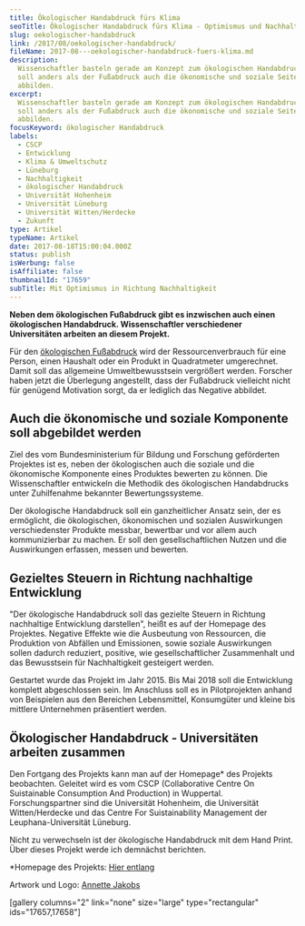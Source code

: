 ```yaml
---
title: Ökologischer Handabdruck fürs Klima
seoTitle: Ökologischer Handabdruck fürs Klima - Optimismus und Nachhaltigkeit
slug: oekologischer-handabdruck
link: /2017/08/oekologischer-handabdruck/
fileName: 2017-08---oekologischer-handabdruck-fuers-klima.md
description:
  Wissenschaftler basteln gerade am Konzept zum ökologischen Handabdruck. Er
  soll anders als der Fußabdruck auch die ökonomische und soziale Seite
  abbilden.
excerpt:
  Wissenschaftler basteln gerade am Konzept zum ökologischen Handabdruck. Er
  soll anders als der Fußabdruck auch die ökonomische und soziale Seite
  abbilden.
focusKeyword: ökologischer Handabdruck
labels:
  - CSCP
  - Entwicklung
  - Klima & Umweltschutz
  - Lüneburg
  - Nachhaltigkeit
  - ökologischer Handabdruck
  - Universität Hohenheim
  - Universität Lüneburg
  - Universität Witten/Herdecke
  - Zukunft
type: Artikel
typeName: Artikel
date: 2017-08-18T15:00:04.000Z
status: publish
isWerbung: false
isAffiliate: false
thumbnailId: "17659"
subTitle: Mit Optimismus in Richtung Nachhaltigkeit
---
```


<strong>Neben dem ökologischen Fußabdruck gibt es inzwischen auch einen
ökologischen Handabdruck. Wissenschaftler verschiedener Universitäten arbeiten
an diesem Projekt.</strong>

Für den [ökologischen Fußabdruck](/2017/02/klimaschutz-und-vegane-ernaehrung/)
wird der Ressourcenverbrauch für eine Person, einen Haushalt oder ein Produkt in
Quadratmeter umgerechnet. Damit soll das allgemeine Umweltbewusstsein vergrößert
werden. Forscher haben jetzt die Überlegung angestellt, dass der Fußabdruck
vielleicht nicht für genügend Motivation sorgt, da er lediglich das Negative
abbildet.

## Auch die ökonomische und soziale Komponente soll abgebildet werden

Ziel des vom Bundesministerium für Bildung und Forschung geförderten Projektes
ist es, neben der ökologischen auch die soziale und die ökonomische Komponente
eines Produktes bewerten zu können. Die Wissenschaftler entwickeln die Methodik
des ökologischen Handabdrucks unter Zuhilfenahme bekannter Bewertungssysteme.

Der ökologische Handabdruck soll ein ganzheitlicher Ansatz sein, der es
ermöglicht, die ökologischen, ökonomischen und sozialen Auswirkungen
verschiedenster Produkte messbar, bewertbar und vor allem auch kommunizierbar zu
machen. Er soll den gesellschaftlichen Nutzen und die Auswirkungen erfassen,
messen und bewerten.

## Gezieltes Steuern in Richtung nachhaltige Entwicklung

"Der ökologische Handabdruck soll das gezielte Steuern in Richtung nachhaltige
Entwicklung darstellen", heißt es auf der Homepage des Projektes. Negative
Effekte wie die Ausbeutung von Ressourcen, die Produktion von Abfällen und
Emissionen, sowie soziale Auswirkungen sollen dadurch reduziert, positive, wie
gesellschaftlicher Zusammenhalt und das Bewusstsein für Nachhaltigkeit
gesteigert werden.

Gestartet wurde das Projekt im Jahr 2015. Bis Mai 2018 soll die Entwicklung
komplett abgeschlossen sein. Im Anschluss soll es in Pilotprojekten anhand von
Beispielen aus den Bereichen Lebensmittel, Konsumgüter und kleine bis mittlere
Unternehmen präsentiert werden.

## Ökologischer Handabdruck - Universitäten arbeiten zusammen

Den Fortgang des Projekts kann man auf der Homepage\* des Projekts beobachten.
Geleitet wird es vom CSCP (Collaborative Centre On Suistainable Consumption And
Production) in Wuppertal. Forschungspartner sind die Universität Hohenheim, die
Universität Witten/Herdecke und das Centre For Suistainability Management der
Leuphana-Universität Lüneburg.

Nicht zu verwechseln ist der ökologische Handabdruck mit dem Hand Print. Über
dieses Projekt werde ich demnächst berichten.

\*Homepage des Projekts: [Hier entlang](http://www.handabdruck.org)

Artwork und Logo: [Annette Jakobs](http://www.annettejacobs.com)

[gallery columns="2" link="none" size="large" type="rectangular"
ids="17657,17658"]
